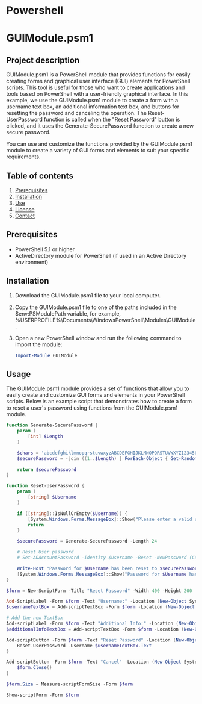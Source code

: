 
# Powershell
# GUIModule.psm1

## Project description

GUIModule.psm1 is a PowerShell module that provides functions for easily creating forms and graphical user interface (GUI) elements for PowerShell scripts. This tool is useful for those who want to create applications and tools based on PowerShell with a user-friendly graphical interface. In this example, we use the GUIModule.psm1 module to create a form with a username text box, an additional information text box, and buttons for resetting the password and canceling the operation. The Reset-UserPassword function is called when the "Reset Password" button is clicked, and it uses the Generate-SecurePassword function to create a new secure password.

You can use and customize the functions provided by the GUIModule.psm1 module to create a variety of GUI forms and elements to suit your specific requirements.

## Table of contents

1. [Prerequisites](#prerequsites)
2. [Installation](#installation)
3. [Use](#use)
4. [License](#license)
5. [Contact](#contact)

## Prerequisites

- PowerShell 5.1 or higher
- ActiveDirectory module for PowerShell (if used in an Active Directory environment)

## Installation

1. Download the GUIModule.psm1 file to your local computer.
2. Copy the GUIModule.psm1 file to one of the paths included in the $env:PSModulePath variable, for example, %USERPROFILE%\Documents\WindowsPowerShell\Modules\GUIModule.
3. Open a new PowerShell window and run the following command to import the module:

   ```powershell
   Import-Module GUIModule

## Usage

The GUIModule.psm1 module provides a set of functions that allow you to easily create and customize GUI forms and elements in your PowerShell scripts. Below is an example script that demonstrates how to create a form to reset a user's password using functions from the GUIModule.psm1 module.

```powershell
function Generate-SecurePassword {
    param (
        [int] $Length
    )

    $chars = 'abcdefghiklmnopqrstuvwxyzABCDEFGHIJKLMNOPQRSTUVWXYZ1234567890!@#$%^&*()'
    $securePassword = -join ((1..$Length) | ForEach-Object { Get-Random -InputObject ($chars.ToCharArray()) })

    return $securePassword
}

function Reset-UserPassword {
    param (
        [string] $Username
    )

    if ([string]::IsNullOrEmpty($Username)) {
        [System.Windows.Forms.MessageBox]::Show("Please enter a valid username.", "Error", [System.Windows.Forms.MessageBoxButtons]::OK, [System.Windows.Forms.MessageBoxIcon]::Error)
        return
    }

    $securePassword = Generate-SecurePassword -Length 24

    # Reset User password
    # Set-ADAccountPassword -Identity $Username -Reset -NewPassword (ConvertTo-SecureString -AsPlainText $securePassword -Force)

    Write-Host "Password for $Username has been reset to $securePassword."
    [System.Windows.Forms.MessageBox]::Show("Password for $Username has been reset successfully.", "Success", [System.Windows.Forms.MessageBoxButtons]::OK, [System.Windows.Forms.MessageBoxIcon]::Information)
}

$form = New-ScriptForm -Title "Reset Password" -Width 400 -Height 200

Add-ScriptLabel -Form $form -Text "Username:" -Location (New-Object System.Drawing.Point(10, 20))
$usernameTextBox = Add-scriptTextBox -Form $form -Location (New-Object System.Drawing.Point(10, 50)) -Size (New-Object System.Drawing.Size(350, 20))

# Add the new TextBox
Add-scriptLabel -Form $form -Text "Additional Info:" -Location (New-Object System.Drawing.Point(10, 80))
$additionalInfoTextBox = Add-scriptTextBox -Form $form -Location (New-Object System.Drawing.Point(10, 110)) -Size (New-Object System.Drawing.Size(350, 20))

Add-scriptButton -Form $form -Text "Reset Password" -Location (New-Object System.Drawing.Point(10, 150)) -OnClick {
    Reset-UserPassword -Username $usernameTextBox.Text
}

Add-scriptButton -Form $form -Text "Cancel" -Location (New-Object System.Drawing.Point(110, 150)) -OnClick {
    $form.Close()
}

$form.Size = Measure-scriptFormSize -Form $form

Show-scriptForm -Form $form



